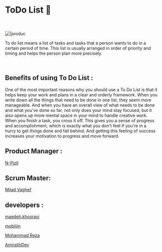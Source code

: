 # ToDo List 📝

<br><br>
![|produc](https://media.discordapp.net/attachments/1184087185658482699/1209583156504690718/Screenshot_2024-02-20_230127.png?ex=65e77319&is=65d4fe19&hm=8b12d448049374da257a33025a249aa4c967b5dc8d8f993b03bc8b02a9d7f772&=&format=webp&quality=lossless&width=787&height=473)
<p>
  To do list means a list of tasks and tasks that a person wants to do in a certain period of time. This list is usually arranged in order of priority and timing and helps the person plan more precisely.
</p>
<br>

## Benefits of using To Do List :
<p>
One of the most important reasons why you should use a To Do List is that it helps keep your work and plans in a clear and orderly framework. When you write down all the things that need to be done in one list, they seem more manageable. And when you have an overall view of what needs to be done and what you've done so far, not only does your mind stay focused, but it also opens up more mental space in your mind to handle creative work.
  When you finish a task, you cross it off. This gives you a sense of progress and accomplishment, which is exactly what you don't feel if you're in a hurry to get things done and fall behind. And getting this feeling of success increases your motivation to progress and move forward.
</p>





## Product Manager :
[N-Pizll ](https://https://github.com/N-Pizll)

## Scrum Master:
[Milad Vaghef](https://https://github.com/MiladVaghef)

## developers :
[maedeh.khosravi](https:/https://github.com/Maedeh82khosravii)

[mobiiiin](https:/https://github.com/mobiiiin)

[Mohammad Reza](https://https://github.com/MohammadRezaZare2006)

[AmiralihDev](https://https://github.com/AmiralihDev)
